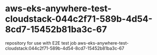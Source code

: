 # aws-eks-anywhere-test-cloudstack-044c2f71-589b-4d54-8cd7-15452b81ba3c-67
repository for use with E2E test job aws-eks-anywhere-test-cloudstack:044c2f71-589b-4d54-8cd7-15452b81ba3c-67
